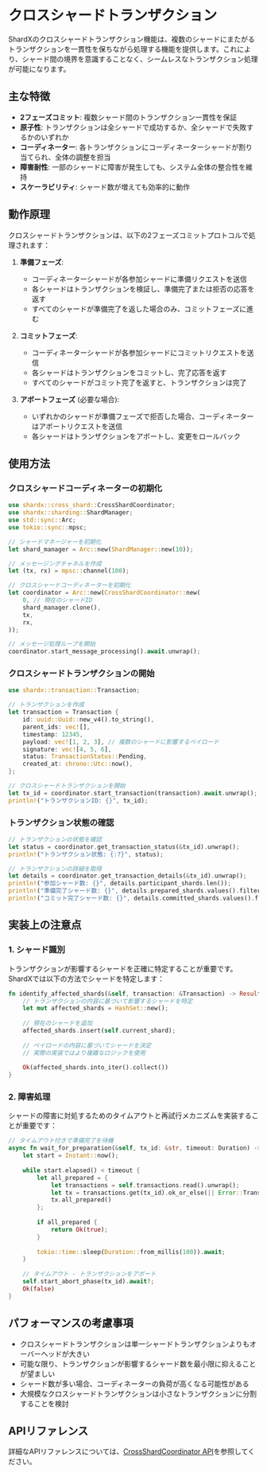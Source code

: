 # クロスシャードトランザクション

ShardXのクロスシャードトランザクション機能は、複数のシャードにまたがるトランザクションを一貫性を保ちながら処理する機能を提供します。これにより、シャード間の境界を意識することなく、シームレスなトランザクション処理が可能になります。

## 主な特徴

- **2フェーズコミット**: 複数シャード間のトランザクション一貫性を保証
- **原子性**: トランザクションは全シャードで成功するか、全シャードで失敗するかのいずれか
- **コーディネーター**: 各トランザクションにコーディネーターシャードが割り当てられ、全体の調整を担当
- **障害耐性**: 一部のシャードに障害が発生しても、システム全体の整合性を維持
- **スケーラビリティ**: シャード数が増えても効率的に動作

## 動作原理

クロスシャードトランザクションは、以下の2フェーズコミットプロトコルで処理されます：

1. **準備フェーズ**:
   - コーディネーターシャードが各参加シャードに準備リクエストを送信
   - 各シャードはトランザクションを検証し、準備完了または拒否の応答を返す
   - すべてのシャードが準備完了を返した場合のみ、コミットフェーズに進む

2. **コミットフェーズ**:
   - コーディネーターシャードが各参加シャードにコミットリクエストを送信
   - 各シャードはトランザクションをコミットし、完了応答を返す
   - すべてのシャードがコミット完了を返すと、トランザクションは完了

3. **アボートフェーズ** (必要な場合):
   - いずれかのシャードが準備フェーズで拒否した場合、コーディネーターはアボートリクエストを送信
   - 各シャードはトランザクションをアボートし、変更をロールバック

## 使用方法

### クロスシャードコーディネーターの初期化

```rust
use shardx::cross_shard::CrossShardCoordinator;
use shardx::sharding::ShardManager;
use std::sync::Arc;
use tokio::sync::mpsc;

// シャードマネージャーを初期化
let shard_manager = Arc::new(ShardManager::new(10));

// メッセージングチャネルを作成
let (tx, rx) = mpsc::channel(100);

// クロスシャードコーディネーターを初期化
let coordinator = Arc::new(CrossShardCoordinator::new(
    0, // 現在のシャードID
    shard_manager.clone(),
    tx,
    rx,
));

// メッセージ処理ループを開始
coordinator.start_message_processing().await.unwrap();
```

### クロスシャードトランザクションの開始

```rust
use shardx::transaction::Transaction;

// トランザクションを作成
let transaction = Transaction {
    id: uuid::Uuid::new_v4().to_string(),
    parent_ids: vec![],
    timestamp: 12345,
    payload: vec![1, 2, 3], // 複数のシャードに影響するペイロード
    signature: vec![4, 5, 6],
    status: TransactionStatus::Pending,
    created_at: chrono::Utc::now(),
};

// クロスシャードトランザクションを開始
let tx_id = coordinator.start_transaction(transaction).await.unwrap();
println!("トランザクションID: {}", tx_id);
```

### トランザクション状態の確認

```rust
// トランザクションの状態を確認
let status = coordinator.get_transaction_status(&tx_id).unwrap();
println!("トランザクション状態: {:?}", status);

// トランザクションの詳細を取得
let details = coordinator.get_transaction_details(&tx_id).unwrap();
println!("参加シャード数: {}", details.participant_shards.len());
println!("準備完了シャード数: {}", details.prepared_shards.values().filter(|&prepared| *prepared).count());
println!("コミット完了シャード数: {}", details.committed_shards.values().filter(|&committed| *committed).count());
```

## 実装上の注意点

### 1. シャード識別

トランザクションが影響するシャードを正確に特定することが重要です。ShardXでは以下の方法でシャードを特定します：

```rust
fn identify_affected_shards(&self, transaction: &Transaction) -> Result<Vec<ShardId>, Error> {
    // トランザクションの内容に基づいて影響するシャードを特定
    let mut affected_shards = HashSet::new();
    
    // 現在のシャードを追加
    affected_shards.insert(self.current_shard);
    
    // ペイロードの内容に基づいてシャードを決定
    // 実際の実装ではより複雑なロジックを使用
    
    Ok(affected_shards.into_iter().collect())
}
```

### 2. 障害処理

シャードの障害に対処するためのタイムアウトと再試行メカニズムを実装することが重要です：

```rust
// タイムアウト付きで準備完了を待機
async fn wait_for_preparation(&self, tx_id: &str, timeout: Duration) -> Result<bool, Error> {
    let start = Instant::now();
    
    while start.elapsed() < timeout {
        let all_prepared = {
            let transactions = self.transactions.read().unwrap();
            let tx = transactions.get(tx_id).ok_or_else(|| Error::TransactionNotFound(tx_id.to_string()))?;
            tx.all_prepared()
        };
        
        if all_prepared {
            return Ok(true);
        }
        
        tokio::time::sleep(Duration::from_millis(100)).await;
    }
    
    // タイムアウト - トランザクションをアボート
    self.start_abort_phase(tx_id).await?;
    Ok(false)
}
```

## パフォーマンスの考慮事項

- クロスシャードトランザクションは単一シャードトランザクションよりもオーバーヘッドが大きい
- 可能な限り、トランザクションが影響するシャード数を最小限に抑えることが望ましい
- シャード数が多い場合、コーディネーターの負荷が高くなる可能性がある
- 大規模なクロスシャードトランザクションは小さなトランザクションに分割することを検討

## APIリファレンス

詳細なAPIリファレンスについては、[CrossShardCoordinator API](../api/cross_shard.md)を参照してください。